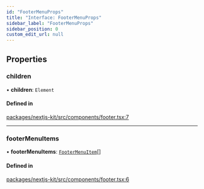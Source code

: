 ```yaml
---
id: "FooterMenuProps"
title: "Interface: FooterMenuProps"
sidebar_label: "FooterMenuProps"
sidebar_position: 0
custom_edit_url: null
---
```


## Properties

### children

• **children**: `Element`

#### Defined in

[packages/nextjs-kit/src/components/footer.tsx:7](https://github.com/whitneymeredith/decoupled-kit-js/blob/187fef11/packages/nextjs-kit/src/components/footer.tsx#L7)

___

### footerMenuItems

• **footerMenuItems**: [`FooterMenuItem`](../modules.md#footermenuitem)[]

#### Defined in

[packages/nextjs-kit/src/components/footer.tsx:6](https://github.com/whitneymeredith/decoupled-kit-js/blob/187fef11/packages/nextjs-kit/src/components/footer.tsx#L6)
